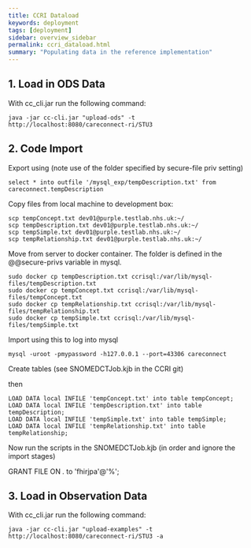 ```yaml
---
title: CCRI Dataload
keywords: deployment
tags: [deployment]
sidebar: overview_sidebar
permalink: ccri_dataload.html
summary: "Populating data in the reference implementation"
---
```



## 1. Load in ODS Data  ##

With cc_cli.jar run the following command:

```
java -jar cc-cli.jar "upload-ods" -t http://localhost:8080/careconnect-ri/STU3
```

## 2. Code Import ##

Export using (note use of the folder specified by secure-file priv setting)

```
select * into outfile '/mysql_exp/tempDescription.txt' from careconnect.tempDescription
```

Copy files from local machine to development box:

```
scp tempConcept.txt dev01@purple.testlab.nhs.uk:~/
scp tempDescription.txt dev01@purple.testlab.nhs.uk:~/
scp tempSimple.txt dev01@purple.testlab.nhs.uk:~/
scp tempRelationship.txt dev01@purple.testlab.nhs.uk:~/
```

Move from server to docker container. The folder is defined in the @@secure-privs variable in mysql.

```
sudo docker cp tempDescription.txt ccrisql:/var/lib/mysql-files/tempDescription.txt
sudo docker cp tempConcept.txt ccrisql:/var/lib/mysql-files/tempConcept.txt
sudo docker cp tempRelationship.txt ccrisql:/var/lib/mysql-files/tempRelationship.txt
sudo docker cp tempSimple.txt ccrisql:/var/lib/mysql-files/tempSimple.txt
```

Import using this to log into mysql

```
mysql -uroot -pmypassword -h127.0.0.1 --port=43306 careconnect
```

Create tables (see SNOMEDCTJob.kjb in the CCRI git)

then

```
LOAD DATA local INFILE 'tempConcept.txt' into table tempConcept;
LOAD DATA local INFILE 'tempDescription.txt' into table tempDescription;
LOAD DATA local INFILE 'tempSimple.txt' into table tempSimple;
LOAD DATA local INFILE 'tempRelationship.txt' into table tempRelationship;
```

Now run the scripts in the SNOMEDCTJob.kjb (in order and ignore the import stages)

GRANT FILE ON *.* to 'fhirjpa'@'%';


## 3. Load in Observation Data  ##

With cc_cli.jar run the following command:

```
java -jar cc-cli.jar "upload-examples" -t http://localhost:8080/careconnect-ri/STU3 -a
```
